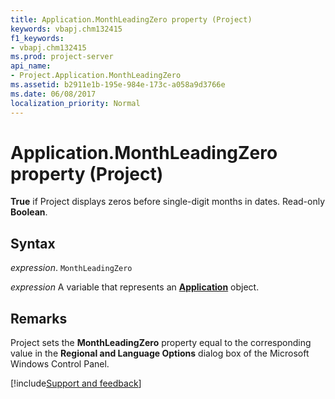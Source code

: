 ```yaml
---
title: Application.MonthLeadingZero property (Project)
keywords: vbapj.chm132415
f1_keywords:
- vbapj.chm132415
ms.prod: project-server
api_name:
- Project.Application.MonthLeadingZero
ms.assetid: b2911e1b-195e-984e-173c-a058a9d3766e
ms.date: 06/08/2017
localization_priority: Normal
---
```



# Application.MonthLeadingZero property (Project)

 **True** if Project displays zeros before single-digit months in dates. Read-only **Boolean**.


## Syntax

_expression_. `MonthLeadingZero`

_expression_ A variable that represents an **[Application](Project.Application.md)** object.


## Remarks

Project sets the  **MonthLeadingZero** property equal to the corresponding value in the **Regional and Language Options** dialog box of the Microsoft Windows Control Panel.

[!include[Support and feedback](~/includes/feedback-boilerplate.md)]